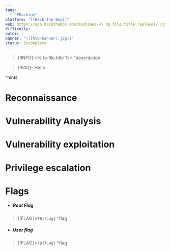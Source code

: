 ```yaml
---
tags:
  - "#Machine"
platform: "[[Hack The Box]]"
web: https://app.hackthebox.com/machines/<% tp.file.title.replace(/ /g, '') %>
difficulty:
autor:
banner: "![[htb-banner7.jpg]]"
status: Incomplete
---
```

> [!INFO] <% tp.file.title %>
^descripcion

> [!FAQ]- Hints

^hints
# Reconnaissance

# Vulnerability Analysis

# Vulnerability exploitation

# Privilege escalation


# Flags
- ##### Root Flag
> [!FLAG] `HTB{fL4g}`
^flag
- ##### User flag
> [!FLAG] `HTB{fL4g}`
^flag
